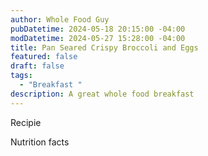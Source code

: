 ```yaml
---
author: Whole Food Guy
pubDatetime: 2024-05-18 20:15:00 -04:00
modDatetime: 2024-05-27 15:28:00 -04:00
title: Pan Seared Crispy Broccoli and Eggs
featured: false
draft: false
tags:
  - "Breakfast "
description: A great whole food breakfast
---
```

<object
  style="width: 820px; height: 820px; float: none; clear: both; margin: 2px auto;"
  data="https://www.youtube.com/embed/exaok6JTy5k?si=H9_ZhZ-LAt-EwlNU?autoplay=1">
</object>

Recipie

Nutrition facts